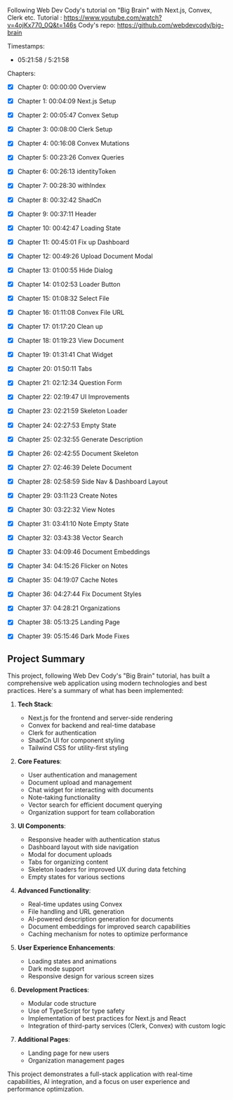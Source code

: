 Following Web Dev Cody's tutorial on "Big Brain" with Next.js, Convex, Clerk etc.
Tutorial : https://www.youtube.com/watch?v=4ojKx770_0Q&t=146s
Cody's repo: https://github.com/webdevcody/big-brain 

Timestamps: 
- 05:21:58 / 5:21:58

Chapters: 
- [X] Chapter 0: 00:00:00 Overview
- [X] Chapter 1: 00:04:09 Next.js Setup
- [X] Chapter 2: 00:05:47 Convex Setup
- [X] Chapter 3: 00:08:00 Clerk Setup
- [X] Chapter 4: 00:16:08 Convex Mutations
- [X] Chapter 5: 00:23:26 Convex Queries
- [X] Chapter 6: 00:26:13 identityToken
- [X] Chapter 7: 00:28:30 withIndex
- [X] Chapter 8: 00:32:42 ShadCn
- [X] Chapter 9: 00:37:11 Header
- [X] Chapter 10: 00:42:47 Loading State
- [X] Chapter 11: 00:45:01 Fix up Dashboard
- [X] Chapter 12: 00:49:26 Upload Document Modal
- [X] Chapter 13: 01:00:55 Hide Dialog
- [X] Chapter 14: 01:02:53 Loader Button
- [X] Chapter 15: 01:08:32 Select File
- [X] Chapter 16: 01:11:08 Convex File URL
- [X] Chapter 17: 01:17:20 Clean up
- [X] Chapter 18: 01:19:23 View Document
- [X] Chapter 19: 01:31:41 Chat Widget
- [X] Chapter 20: 01:50:11 Tabs
- [X] Chapter 21: 02:12:34 Question Form
- [X] Chapter 22: 02:19:47 UI Improvements
- [X] Chapter 23: 02:21:59 Skeleton Loader
- [X] Chapter 24: 02:27:53 Empty State
- [X] Chapter 25: 02:32:55 Generate Description
- [X] Chapter 26: 02:42:55 Document Skeleton
- [X] Chapter 27: 02:46:39 Delete Document
- [X] Chapter 28: 02:58:59 Side Nav & Dashboard Layout
- [X] Chapter 29: 03:11:23 Create Notes
- [X] Chapter 30: 03:22:32 View Notes 
- [X] Chapter 31: 03:41:10 Note Empty State
- [X] Chapter 32: 03:43:38 Vector Search
- [X] Chapter 33: 04:09:46 Document Embeddings
- [X] Chapter 34: 04:15:26 Flicker on Notes
- [X] Chapter 35: 04:19:07 Cache Notes
- [X] Chapter 36: 04:27:44 Fix Document Styles
- [X] Chapter 37: 04:28:21 Organizations
- [X] Chapter 38: 05:13:25 Landing Page
- [X] Chapter 39: 05:15:46 Dark Mode Fixes


## Project Summary

This project, following Web Dev Cody's "Big Brain" tutorial, has built a comprehensive web application using modern technologies and best practices. Here's a summary of what has been implemented:

1. **Tech Stack**:
   - Next.js for the frontend and server-side rendering
   - Convex for backend and real-time database
   - Clerk for authentication
   - ShadCn UI for component styling
   - Tailwind CSS for utility-first styling

2. **Core Features**:
   - User authentication and management
   - Document upload and management
   - Chat widget for interacting with documents
   - Note-taking functionality
   - Vector search for efficient document querying
   - Organization support for team collaboration

3. **UI Components**:
   - Responsive header with authentication status
   - Dashboard layout with side navigation
   - Modal for document uploads
   - Tabs for organizing content
   - Skeleton loaders for improved UX during data fetching
   - Empty states for various sections

4. **Advanced Functionality**:
   - Real-time updates using Convex
   - File handling and URL generation
   - AI-powered description generation for documents
   - Document embeddings for improved search capabilities
   - Caching mechanism for notes to optimize performance

5. **User Experience Enhancements**:
   - Loading states and animations
   - Dark mode support
   - Responsive design for various screen sizes

6. **Development Practices**:
   - Modular code structure
   - Use of TypeScript for type safety
   - Implementation of best practices for Next.js and React
   - Integration of third-party services (Clerk, Convex) with custom logic

7. **Additional Pages**:
   - Landing page for new users
   - Organization management pages

This project demonstrates a full-stack application with real-time capabilities, AI integration, and a focus on user experience and performance optimization.


